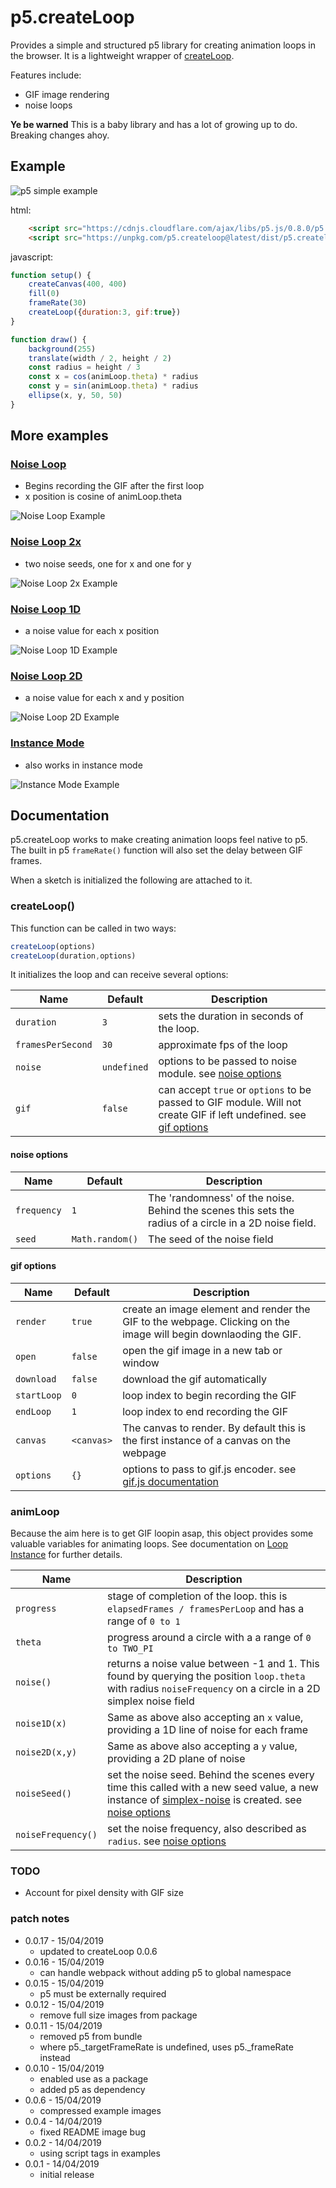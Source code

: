 # p5.createLoop

Provides a simple and structured p5 library for creating animation loops in the browser. It is a lightweight wrapper of [createLoop](https://www.npmjs.com/package/createloop).

Features include:
- GIF image rendering
- noise loops

**Ye be warned** This is a baby library and has a lot of growing up to do. Breaking changes ahoy.

## Example

![p5 simple example](examples/images_compressed/simpleLoop.gif)

html:
```html
    <script src="https://cdnjs.cloudflare.com/ajax/libs/p5.js/0.8.0/p5.min.js"></script>
    <script src="https://unpkg.com/p5.createloop@latest/dist/p5.createloop.js"></script>
```

javascript:
```js
function setup() {
    createCanvas(400, 400)
    fill(0)
    frameRate(30)
    createLoop({duration:3, gif:true})
}

function draw() {
    background(255)
    translate(width / 2, height / 2)
    const radius = height / 3
    const x = cos(animLoop.theta) * radius
    const y = sin(animLoop.theta) * radius
    ellipse(x, y, 50, 50)
}

```

## More examples

### [Noise Loop](examples/js/noiseLoop.js)

- Begins recording the GIF after the first loop
- x position is cosine of animLoop.theta

![Noise Loop Example](examples/images_compressed/noiseLoop.gif)

### [Noise Loop 2x](examples/js/noiseLoop2x.js)

- two noise seeds, one for x and one for y

![Noise Loop 2x Example](examples/images/noiseLoop2x.gif)

### [Noise Loop 1D](examples/js/noiseLoop1d.js)

- a noise value for each x position

![Noise Loop 1D Example](examples/images_compressed/noiseLoop1d.gif)

### [Noise Loop 2D](examples/js/noiseLoop2d.js)

- a noise value for each x and y position

![Noise Loop 2D Example](examples/images_compressed/noiseLoop2d.gif)

### [Instance Mode](examples/js/instanceMode.js)

- also works in instance mode

![Instance Mode Example](examples/images_compressed/instanceMode.gif)




## Documentation

p5.createLoop works to make creating animation loops feel native to p5. The built in p5 `frameRate()` function will also set the delay between GIF frames.

When a sketch is initialized the following are attached to it.

### createLoop()

This function can be called in two ways:
```javascript
createLoop(options)
createLoop(duration,options)
```
It initializes the loop and can receive several options:

| Name              | Default     | Description                                                                                                                                |
| ----------------- | ----------- | ------------------------------------------------------------------------------------------------------------------------------------------ |
| `duration`        | `3`         | sets the duration in seconds of the loop.                                                                                                  |
| `framesPerSecond` | `30`        | approximate fps of the loop                                                                                                                |
| `noise`           | `undefined` | options to be passed to noise module. see [noise options](README.md#noise-options)                                                         |
| `gif`             | `false`     | can accept `true` or `options` to be passed to GIF module. Will not create GIF if left undefined. see [gif options](README.md#gif-options) |

#### noise options

| Name        | Default         | Description                                                                                            |
| ----------- | --------------- | ------------------------------------------------------------------------------------------------------ |
| `frequency` | `1`             | The 'randomness' of the noise. Behind the scenes this sets the radius of a circle in a 2D noise field. |
| `seed`      | `Math.random()` | The seed of the noise field                                                                            |

#### gif options

| Name        | Default    | Description                                                                                                             |
| ----------- | ---------- | ----------------------------------------------------------------------------------------------------------------------- |
| `render`    | `true`     | create an image element and render the GIF to the webpage. Clicking on the image will begin downlaoding the GIF.        |
| `open`      | `false`    | open the gif image in a new tab or window                                                                               |
| `download`  | `false`    | download the gif automatically                                                                                          |
| `startLoop` | `0`        | loop index to begin recording the GIF                                                                                   |
| `endLoop`   | `1`        | loop index to end recording the GIF                                                                                     |
| `canvas`    | `<canvas>` | The canvas to render. By default this is the first instance of a canvas on the webpage                                  |
| `options`   | `{}`       | options to pass to gif.js encoder. see [gif.js documentation](https://github.com/jnordberg/gif.js#user-content-options) |


### animLoop

Because the aim here is to get GIF loopin asap, this object provides some valuable variables for animating loops. See documentation on [Loop Instance](https://github.com/piratesjustar/createLoop#loop-instance) for further details.

| Name               | Description                                                                                                                                                                                                                 |
| ------------------ | --------------------------------------------------------------------------------------------------------------------------------------------------------------------------------------------------------------------------- |
| `progress`         | stage of completion of the loop. this is `elapsedFrames / framesPerLoop` and has a range of `0 to 1`                                                                                                                        |
| `theta`            | progress around a circle with a a range of `0 to TWO_PI`                                                                                                                                                                    |
| `noise()`          | returns a noise value between -1 and 1. This found by querying the position `loop.theta` with radius `noiseFrequency` on a circle in a 2D simplex noise field                                                               |
| `noise1D(x)`       | Same as above also accepting an `x` value, providing a 1D line of noise for each frame                                                                                                                                      |
| `noise2D(x,y)`     | Same as above also accepting a `y` value, providing a 2D plane of noise                                                                                                                                                     |
| `noiseSeed()`      | set the noise seed. Behind the scenes every time this called with a new seed value, a new instance of [simplex-noise](https://github.com/jwagner/simplex-noise.js) is created. see [noise options](README.md#noise-options) |
| `noiseFrequency()` | set the noise frequency, also described as `radius`. see [noise options](README.md#noise-options)                                                                                                                           |


### TODO

- Account for pixel density with GIF size

### patch notes
- 0.0.17 - 15/04/2019
    - updated to createLoop 0.0.6
- 0.0.16 - 15/04/2019
    - can handle webpack without adding p5 to global namespace
- 0.0.15 - 15/04/2019
    - p5 must be externally required
- 0.0.12 - 15/04/2019
    - remove full size images from package
- 0.0.11 - 15/04/2019
    - removed p5 from bundle
    - where p5._targetFrameRate is undefined, uses p5._frameRate instead
- 0.0.10 - 15/04/2019
    - enabled use as a package
    - added p5 as dependency
- 0.0.6 - 15/04/2019
    - compressed example images
- 0.0.4 - 14/04/2019
    - fixed README image bug
- 0.0.2 - 14/04/2019
    - using script tags in examples
- 0.0.1 - 14/04/2019
    - initial release